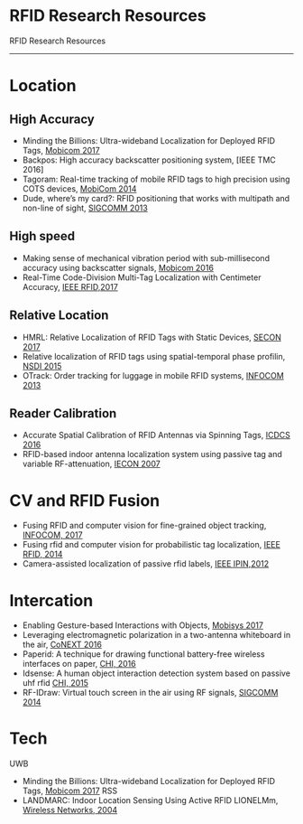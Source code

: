 # RFID Research Resources 
RFID Research Resources 

---

# Location

## High Accuracy
- Minding the Billions: Ultra-wideband Localization for Deployed RFID Tags, [Mobicom 2017](www.mit.edu/~fadel/papers/RFind-paper.pdf)
- Backpos: High accuracy backscatter positioning system, [IEEE TMC 2016]
- Tagoram: Real-time tracking of mobile RFID tags to high precision using COTS devices, [MobiCom 2014]()
- Dude, where’s my card?: RFID positioning that works with multipath and non-line of sight, [SIGCOMM 2013]()

## High speed
- Making sense of mechanical vibration period with sub-millisecond accuracy using backscatter signals, [Mobicom 2016]()
- Real-Time Code-Division Multi-Tag Localization with Centimeter Accuracy, [IEEE RFID,2017]()

## Relative Location
- HMRL: Relative Localization of RFID Tags with Static Devices, [SECON 2017](http://ieeexplore.ieee.org/document/7964944/)
- Relative localization of RFID tags using spatial-temporal phase profilin, [NSDI 2015]()
- OTrack: Order tracking for luggage in mobile RFID systems, [INFOCOM 2013]()

## Reader Calibration
- Accurate Spatial Calibration of RFID Antennas via Spinning Tags, [ICDCS 2016]()
- RFID-based indoor antenna localization system using passive tag and variable RF-attenuation, [IECON 2007]()

# CV and RFID Fusion
- Fusing RFID and computer vision for fine-grained object tracking, [INFOCOM, 2017]()
- Fusing rfid and computer vision for probabilistic tag localization, [IEEE RFID, 2014]()
- Camera-assisted localization of passive rfid labels, [IEEE IPIN,2012]()

# Intercation
- Enabling Gesture-based Interactions with Objects, [Mobisys 2017]()
- Leveraging electromagnetic polarization in a two-antenna whiteboard in the air, [CoNEXT 2016]()
- Paperid: A technique for drawing functional battery-free wireless interfaces on paper, [CHI, 2016]()
- Idsense: A human object interaction detection system based on passive uhf rfid [CHI, 2015]()
- RF-IDraw: Virtual touch screen in the air using RF signals, [SIGCOMM 2014]()

# Tech
UWB
- Minding the Billions: Ultra-wideband Localization for Deployed RFID Tags, [Mobicom 2017](www.mit.edu/~fadel/papers/RFind-paper.pdf)
RSS
- LANDMARC: Indoor Location Sensing Using Active RFID LIONELMm, [Wireless Networks, 2004]()
